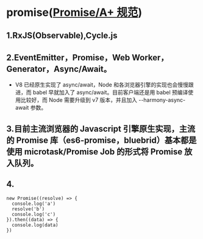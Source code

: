 # promise([Promise/A+ 规范](http://www.ituring.com.cn/article/66566))

## 1.RxJS(Observable),Cycle.js

## 2.EventEmitter，Promise，Web Worker，Generator，Async/Await。

- V8 已经原生实现了 async/await，Node 和各浏览器引擎的实现也会慢慢跟进，而 babel 早就加入了 async/await。目前客户端还是用 babel 预编译使用比较好，而 Node 需要升级到 v7 版本，并且加入 --harmony-async-await 参数。

## 3.目前主流浏览器的 Javascript 引擎原生实现，主流的 Promise 库（es6-promise，bluebrid）基本都是使用 microtask/Promise Job 的形式将 Promise 放入队列。

## 4.

	new Promise((resolve) => {
	  console.log('a')
	  resolve('b')
	  console.log('c')
	}).then((data) => {
	  console.log(data)
	})